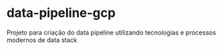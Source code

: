 # data-pipeline-gcp

Projeto para criação do data pipeline utilizando tecnologias e processos modernos de data stack
